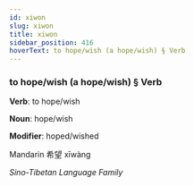 ```yaml
---
id: xiwon
slug: xiwon
title: xiwon
sidebar_position: 416
hoverText: to hope/wish (a hope/wish) § Verb
---
```


### to hope/wish (a hope/wish) § Verb

**Verb**: to hope/wish

**Noun**: hope/wish

**Modifier**: hoped/wished

Mandarin 希望 xīwàng 

*Sino-Tibetan Language Family*